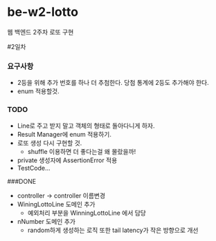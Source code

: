 # be-w2-lotto
웹 백엔드 2주차 로또 구현

#2일차
### 요구사항
* 2등을 위해 추가 번호를 하나 더 추첨한다. 당첨 통계에 2등도 추가해야 한다.
* enum 적용할것.

### TODO
* Line<Integer>로 주고 받지 말고 객체의 형태로 돌아다니게 하자.
* Result Manager에 enum 적용하기.
* 로또 생성 다시 구현할 것.
  * shuffle 이용하면 더 좋다는걸 왜 몰랐을까!
* private 생성자에 AssertionError 적용
* TestCode...

###DONE
* controller -> controller 이름변경
* WiningLottoLine 도메인 추가
  * 예외처리 부분을 WinningLottoLine 에서 담당
* nNumber 도메인 추가
  * random하게 생성하는 로직 또한 tail latency가 작은 방향으로 개선